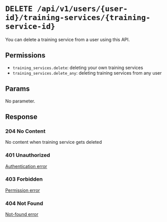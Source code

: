 # `DELETE /api/v1/users/{user-id}/training-services/{training-service-id}`
You can delete a training service from a user using this API.


## Permissions

- `training_services.delete`: deleting your own training services
- `training_services.delete_any`: deleting training services from any user

## Params

No parameter.

## Response

### 204 No Content
No content when training service gets deleted

### 401 Unauthorized
[Authentication error](../../authentication-errors.md)

### 403 Forbidden
[Permission error](../../permission-errors.md)

### 404 Not Found
[Not-found error](../../not-found-errors.md)
